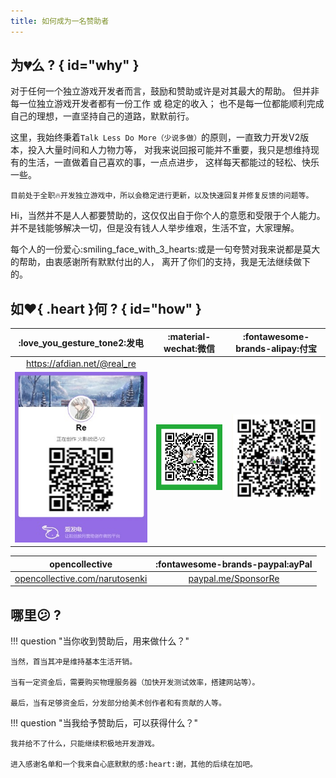 ```yaml
---
title: 如何成为一名赞助者
---
```


## 为:broken_heart:么 ? { id="why" }

对于任何一个独立游戏开发者而言，鼓励和赞助或许是对其最大的帮助。
但并非每一位独立游戏开发者都有一份工作 或 稳定的收入；
也不是每一位都能顺利完成自己的理想，一直坚持自己的道路，默默前行。

这里，我始终秉着`Talk Less Do More（少说多做）`的原则，一直致力开发V2版本，投入大量时间和人力物力等，
对我来说回报可能并不重要，我只是想维持现有的生活，一直做着自己喜欢的事，一点点进步，
这样每天都能过的轻松、快乐一些。

`目前处于全职🔥开发独立游戏中，所以会稳定进行更新，以及快速回复并修复反馈的问题等。`

Hi，当然并不是人人都要赞助的，这仅仅出自于你个人的意愿和受限于个人能力。
并不是钱能够解决一切，但是没有钱人人举步维艰，生活不宜，大家理解。

每个人的一份爱心:smiling_face_with_3_hearts:或是一句夸赞对我来说都是莫大的帮助，由衷感谢所有默默付出的人，
离开了你们的支持，我是无法继续做下的。

## 如:heart:{ .heart }何 ? { id="how" }

| :love_you_gesture_tone2:发电 | :material-wechat:微信 | :fontawesome-brands-alipay:付宝 |
| :---: | :---: | :---: |
| https://afdian.net/@real_re | | |
| ![爱发电](../../assets/img/afdian-Re.jpg) | ![微信](../../assets/img/wx_pay.png) | ![支付宝](../../assets/img/ali_pay.png) |

| opencollective | :fontawesome-brands-paypal:ayPal |
| :---: | :---: |
|  [opencollective.com/narutosenki](https://opencollective.com/narutosenki) | [paypal.me/SponsorRe](https://paypal.me/SponsorRe) |

## 哪里:confused: ?

!!! question "当你收到赞助后，用来做什么？"

    当然，首当其冲是维持基本生活开销。

    当有一定资金后，需要购买物理服务器（加快开发测试效率，搭建网站等）。

    最后，当有足够资金后，分发部分给美术创作者和有贡献的人等。

!!! question "当我给予赞助后，可以获得什么？"

    我并给不了什么，只能继续积极地开发游戏。

    进入感谢名单和一个我来自心底默默的感:heart:谢，其他的后续在加吧。
